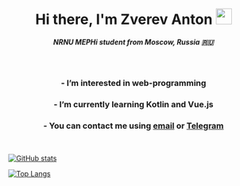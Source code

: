 <h1 align="center">
  Hi there, I'm Zverev Anton 
  <img src="https://github.com/blackcater/blackcater/raw/main/images/Hi.gif" height="32"/>
</h1>
<h5 align="center">
  NRNU MEPHi student from Moscow, Russia 🇷🇺
</h5>

<br>

<h3 align="center">
  - I’m interested in web-programming
</h3>
<h3 align="center">
  - I’m currently learning Kotlin and Vue.js
  </h5>
<h3 align="center">
  - You can contact me using <a href="mailto:zverev827@gmail.com">email</a> or <a href="https://t.me/kuchibecka">Telegram</a>
</h3>
  
<br>

[![GitHub stats](https://github-readme-stats.vercel.app/api?username=kuchibecka&hide=issues&show_icons=true&theme=dark&count_private=true)](https://github.com/anuraghazra/github-readme-stats)


[![Top Langs](https://github-readme-stats.vercel.app/api/top-langs/?username=kuchibecka&layout=compact&theme=dark)](https://github.com/anuraghazra/github-readme-stats)
